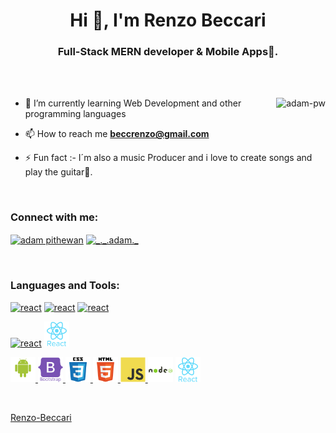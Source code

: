 <h1 align="center">Hi 👋, I'm Renzo Beccari</h1>
<h3 align="center">Full-Stack MERN developer & Mobile Apps🌟.</h3>

<br>


<br>

<p><img align="right" src="https://github.com/Adam-pw/Adam-pw/blob/main/animation_500_kxa883sd.gif" alt="adam-pw" /></p>


- 🌱 I’m currently learning Web Development and other programming languages

- 📫 How to reach me **beccrenzo@gmail.com**

- ⚡ Fun fact :- I´m also a music Producer and i love to create songs and play the guitar🎵.

<br>

<h3 align="left">Connect with me:</h3>
<p align="left">
  <a href="https://www.linkedin.com/in/renzo-beccari/" target="blank"><img align="center"
      src="https://raw.githubusercontent.com/rahuldkjain/github-profile-readme-generator/master/src/images/icons/Social/linked-in-alt.svg"
      alt="adam pithewan" height="30" width="40" /></a>
  <a href="https://www.instagram.com/ren_beccari01/" target="blank"><img align="center"
      src="https://raw.githubusercontent.com/rahuldkjain/github-profile-readme-generator/master/src/images/icons/Social/instagram.svg"
      alt="_._.adam._" height="30" width="40" /></a>
  

</p>

<br>

<h3 align="left">Languages and Tools:</h3>
<p align="left"> 
  <a href="https://www.mongodb.com/" target="_blank" rel="noreferrer"> <img
      src="https://webimages.mongodb.com/_com_assets/cms/kuyjf3vea2hg34taa-horizontal_default_slate_blue.svg"
      alt="react" width="40" height="40" /></a> 
  <a href="https://mui.com/material-ui/getting-started/installation/" target="_blank" rel="noreferrer"> <img
      src="https://www.svgrepo.com/show/354048/material-ui.svg"
      alt="react" width="40" height="40" /></a> 
  <a href="https://tailwindui.com/" target="_blank" rel="noreferrer"> <img
      src="https://www.svgrepo.com/show/374118/tailwind.svg"
      alt="react" width="40" height="40" /></a>
  
  <a href="https://expressjs.com/es/" target="_blank" rel="noreferrer"> <img
      src="https://www.vectorlogo.zone/logos/expressjs/expressjs-ar21.svg"
      alt="react" width="40" height="40" /></a>
  <a href="https://reactjs.org/" target="_blank" rel="noreferrer"> <img
      src="https://raw.githubusercontent.com/devicons/devicon/master/icons/react/react-original-wordmark.svg"
      alt="react" width="40" height="40" /></a>
  
  
  
  <a href="https://developer.android.com" target="_blank" rel="noreferrer"> 
  <img
      src="https://raw.githubusercontent.com/devicons/devicon/master/icons/android/android-original-wordmark.svg"
      alt="android" width="40" height="40" /> </a>
    
  <a href="https://getbootstrap.com" target="_blank" rel="noreferrer">
    <img src="https://raw.githubusercontent.com/devicons/devicon/master/icons/bootstrap/bootstrap-plain-wordmark.svg"
      alt="bootstrap" width="40" height="40" /> </a> <a href="https://www.cprogramming.com/" target="_blank"
    rel="noreferrer">  <a href="https://www.w3schools.com/css/" target="_blank"
    rel="noreferrer"> <img
      src="https://raw.githubusercontent.com/devicons/devicon/master/icons/css3/css3-original-wordmark.svg" alt="css3"
      width="40" height="40" /> </a> <a href="https://www.w3.org/html/" target="_blank" rel="noreferrer"> <img
      src="https://raw.githubusercontent.com/devicons/devicon/master/icons/html5/html5-original-wordmark.svg" alt="html5" width="40" height="40" /> </a> <a href="https://developer.mozilla.org/en-US/docs/Web/JavaScript" target="_blank"
    rel="noreferrer"> <img
      src="https://raw.githubusercontent.com/devicons/devicon/master/icons/javascript/javascript-original.svg"
      alt="javascript" width="40" height="40" /> </a>   <img
      src="https://raw.githubusercontent.com/devicons/devicon/master/icons/nodejs/nodejs-original-wordmark.svg"
      alt="nodejs" width="40" height="40" /> </a> <a href="https://reactjs.org/" target="_blank" rel="noreferrer"> <img
      src="https://raw.githubusercontent.com/devicons/devicon/master/icons/react/react-original-wordmark.svg"
      alt="react" width="40" height="40" /> </a>
  
 
  
  
  </p>

<br>


[Renzo-Beccari](https://github.com/Ren991)
